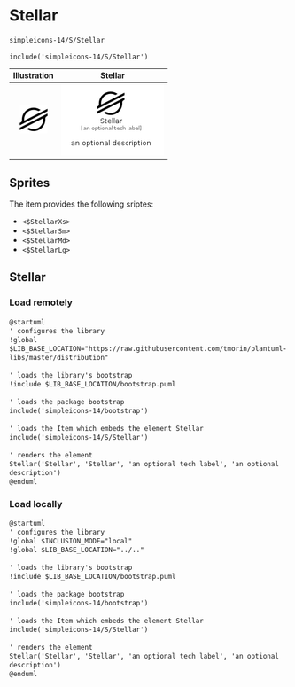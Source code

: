 # Stellar


```text
simpleicons-14/S/Stellar
```

```text
include('simpleicons-14/S/Stellar')
```



| Illustration | Stellar |
| :---: | :---: |
| ![illustration for Illustration](../../simpleicons-14/S/Stellar.png) | ![illustration for Stellar](../../simpleicons-14/S/Stellar.Local.png) |



## Sprites
The item provides the following sriptes:

- `<$StellarXs>`
- `<$StellarSm>`
- `<$StellarMd>`
- `<$StellarLg>`





## Stellar

### Load remotely
```plantuml
@startuml
' configures the library
!global $LIB_BASE_LOCATION="https://raw.githubusercontent.com/tmorin/plantuml-libs/master/distribution"

' loads the library's bootstrap
!include $LIB_BASE_LOCATION/bootstrap.puml

' loads the package bootstrap
include('simpleicons-14/bootstrap')

' loads the Item which embeds the element Stellar
include('simpleicons-14/S/Stellar')

' renders the element
Stellar('Stellar', 'Stellar', 'an optional tech label', 'an optional description')
@enduml
```

### Load locally
```plantuml
@startuml
' configures the library
!global $INCLUSION_MODE="local"
!global $LIB_BASE_LOCATION="../.."

' loads the library's bootstrap
!include $LIB_BASE_LOCATION/bootstrap.puml

' loads the package bootstrap
include('simpleicons-14/bootstrap')

' loads the Item which embeds the element Stellar
include('simpleicons-14/S/Stellar')

' renders the element
Stellar('Stellar', 'Stellar', 'an optional tech label', 'an optional description')
@enduml
```

